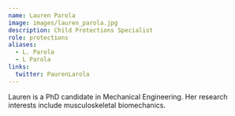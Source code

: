 ```yaml
---
name: Lauren Parola
image: images/lauren_parola.jpg
description: Child Protections Specialist
role: protections
aliases:
  - L. Parola
  - L Parola
links:
  twitter: PaurenLarola
---
```


Lauren is a PhD candidate in Mechanical Engineering.
Her research interests include musculoskeletal 
biomechanics.
